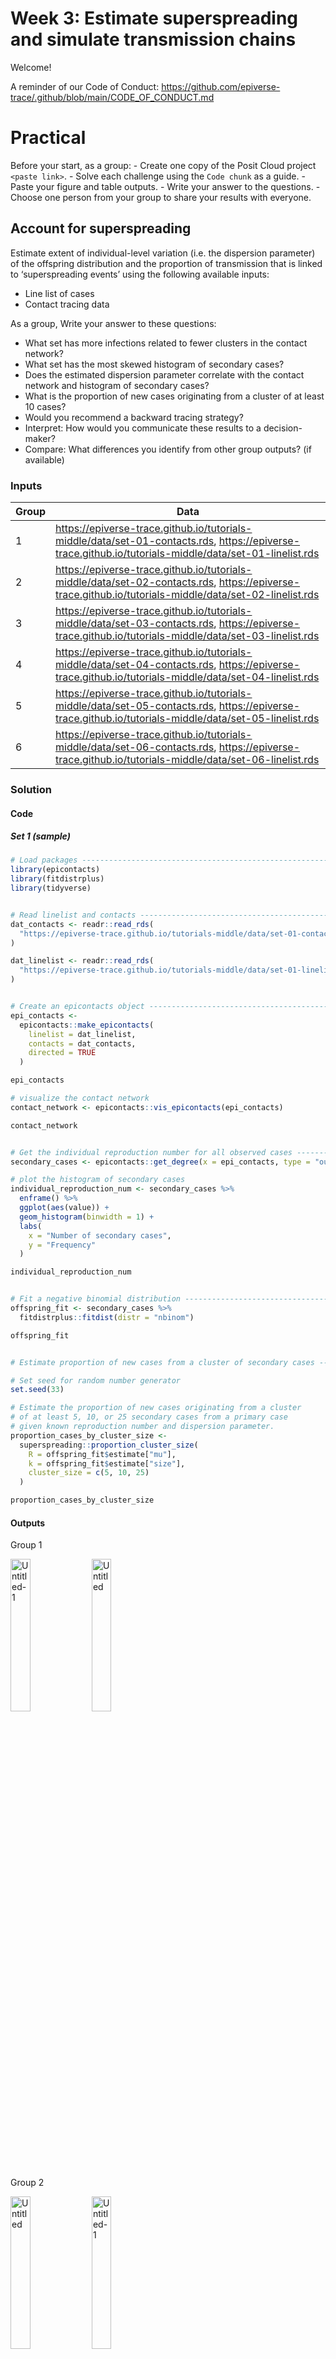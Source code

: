 # Week 3: Estimate superspreading and simulate transmission chains

<!-- visible for instructors only -->
<!-- practical-week.md is generated from practical-week.qmd. Please edit that file -->
<!-- commit .md and .qmd files together -->

Welcome!

A reminder of our Code of Conduct:
<https://github.com/epiverse-trace/.github/blob/main/CODE_OF_CONDUCT.md>

# Practical

<!-- visible for learners and instructors at practical -->

Before your start, as a group: - Create one copy of the Posit Cloud
project `<paste link>`. - Solve each challenge using the `Code chunk` as
a guide. - Paste your figure and table outputs. - Write your answer to
the questions. - Choose one person from your group to share your results
with everyone.

## Account for superspreading

Estimate extent of individual-level variation (i.e. the dispersion
parameter) of the offspring distribution and the proportion of
transmission that is linked to ‘superspreading events’ using the
following available inputs:

- Line list of cases
- Contact tracing data

As a group, Write your answer to these questions:

- What set has more infections related to fewer clusters in the contact
  network?
- What set has the most skewed histogram of secondary cases?
- Does the estimated dispersion parameter correlate with the contact
  network and histogram of secondary cases?
- What is the proportion of new cases originating from a cluster of at
  least 10 cases?
- Would you recommend a backward tracing strategy?
- Interpret: How would you communicate these results to a
  decision-maker?
- Compare: What differences you identify from other group outputs? (if
  available)

### Inputs

| Group | Data                                                                                                                                                       |
|-------|------------------------------------------------------------------------------------------------------------------------------------------------------------|
| 1     | <https://epiverse-trace.github.io/tutorials-middle/data/set-01-contacts.rds>, <https://epiverse-trace.github.io/tutorials-middle/data/set-01-linelist.rds> |
| 2     | <https://epiverse-trace.github.io/tutorials-middle/data/set-02-contacts.rds>, <https://epiverse-trace.github.io/tutorials-middle/data/set-02-linelist.rds> |
| 3     | <https://epiverse-trace.github.io/tutorials-middle/data/set-03-contacts.rds>, <https://epiverse-trace.github.io/tutorials-middle/data/set-03-linelist.rds> |
| 4     | <https://epiverse-trace.github.io/tutorials-middle/data/set-04-contacts.rds>, <https://epiverse-trace.github.io/tutorials-middle/data/set-04-linelist.rds> |
| 5     | <https://epiverse-trace.github.io/tutorials-middle/data/set-05-contacts.rds>, <https://epiverse-trace.github.io/tutorials-middle/data/set-05-linelist.rds> |
| 6     | <https://epiverse-trace.github.io/tutorials-middle/data/set-06-contacts.rds>, <https://epiverse-trace.github.io/tutorials-middle/data/set-06-linelist.rds> |

### Solution

<!-- visible for instructors and learners after practical (solutions) -->

#### Code

##### Set 1 (sample)

``` r
# Load packages -----------------------------------------------------------
library(epicontacts)
library(fitdistrplus)
library(tidyverse)


# Read linelist and contacts ----------------------------------------------
dat_contacts <- readr::read_rds(
  "https://epiverse-trace.github.io/tutorials-middle/data/set-01-contacts.rds"
)

dat_linelist <- readr::read_rds(
  "https://epiverse-trace.github.io/tutorials-middle/data/set-01-linelist.rds"
)


# Create an epicontacts object -------------------------------------------
epi_contacts <-
  epicontacts::make_epicontacts(
    linelist = dat_linelist,
    contacts = dat_contacts,
    directed = TRUE
  )

epi_contacts

# visualize the contact network
contact_network <- epicontacts::vis_epicontacts(epi_contacts)

contact_network


# Get the individual reproduction number for all observed cases --------
secondary_cases <- epicontacts::get_degree(x = epi_contacts, type = "out")

# plot the histogram of secondary cases
individual_reproduction_num <- secondary_cases %>%
  enframe() %>% 
  ggplot(aes(value)) +
  geom_histogram(binwidth = 1) +
  labs(
    x = "Number of secondary cases",
    y = "Frequency"
  )

individual_reproduction_num


# Fit a negative binomial distribution -----------------------------------
offspring_fit <- secondary_cases %>%
  fitdistrplus::fitdist(distr = "nbinom")

offspring_fit


# Estimate proportion of new cases from a cluster of secondary cases -----

# Set seed for random number generator
set.seed(33)

# Estimate the proportion of new cases originating from a cluster
# of at least 5, 10, or 25 secondary cases from a primary case
# given known reproduction number and dispersion parameter.
proportion_cases_by_cluster_size <-
  superspreading::proportion_cluster_size(
    R = offspring_fit$estimate["mu"],
    k = offspring_fit$estimate["size"],
    cluster_size = c(5, 10, 25)
  )

proportion_cases_by_cluster_size
```

#### Outputs

Group 1

<img src="https://hackmd.io/_uploads/H1DVLbsTyx.png" style="width:25.0%"
alt="Untitled-1" />
<img src="https://hackmd.io/_uploads/BkW48Wo6yg.png" style="width:25.0%"
alt="Untitled" />

Group 2

<img src="https://hackmd.io/_uploads/Hkhg8WspJg.png" style="width:25.0%"
alt="Untitled" />
<img src="https://hackmd.io/_uploads/HyIlUWopJx.png" style="width:25.0%"
alt="Untitled-1" />

Group 3

<img src="https://hackmd.io/_uploads/HkzkUZjpyx.png" style="width:25.0%"
alt="Untitled" />
<img src="https://hackmd.io/_uploads/SkjCBZjpJe.png" style="width:25.0%"
alt="Untitled-1" />

Group 1/2/3

``` r
#>     R    k prop_5 prop_10 prop_25
#> 1 0.8 0.01  95.1%   89.8%   75.1%
#> 2 0.8 0.10  66.7%   38.7%    7.6%
#> 3 0.8 0.50  25.1%    2.8%      0%
```

#### Interpretation

Interpretation template:

- For R = 0.8 and k = 0.01:
  - The proportion of new cases originating from a cluster of at least 5
    secondary cases from a primary case is 95%
  - The proportion of all transmission event that were part of secondary
    case clusters (i.e., from the same primary case) of at least 5 cases
    is 95%

Interpretation Helpers:

- From the contact network, set 1 has the highest frequency of
  infections related with a small proportion of clusters.
- From the histogram of secondary cases, skewness in set 1 is higher
  than set 2 and set 3.
- Set 1 has cases with the highest number of secondary cases (n = 50),
  compared with set 2 (n = ~25) and set 3 (n = 11).
- The contact networks and histograms of secondary cases correlate with
  the estimated dispersion parameters: A small proportion of clusters
  generating most of new cases produces a more skewed histogram, and a
  lowest estimate of dispersion parameter.
- About probabilty of new cases from transmission cluster of size at
  least 10 cases, and the recommending backward tracing strategy:
  - set 1: 89%, yes.
  - set 2: 38%, probably no?
  - set 3: 3%, no.

## Simulate transmission chains

Estimate the potential for large outbreaks using the following available
inputs:

- Basic reproduction number
- Dispersion parameter

As a group, Write your answer to these questions:

- Explore the data frame output of the `Simulation ID`: What is the
  relationship between the following columns `chain`, `infector`,
  `infectee`, `generation`, `time`, `simulation_id`?
- Among simulated outbreaks:
  - How many chains reached a 100 case threshold?
  - What is the maximum size of chain?
  - What is the maximum length of chain?
- Interpret: How would you communicate these results to a
  decision-maker?
- Compare: What differences you identify from other group outputs? (if
  available)

### Inputs

| Group | Parameters        | Simulation ID |
|-------|-------------------|---------------|
| 1     | R = 0.8, k = 0.01 | 683           |
| 2     | R = 0.8, k = 0.1  | 664           |
| 3     | R = 0.8, k = 0.5  | 256           |
| 4     | R = 1.5, k = 0.01 | 129           |
| 5     | R = 1.5, k = 0.1  | 301           |
| 6     | R = 1.5, k = 0.5  | 227           |

### Solution

<!-- visible for instructors and learners after practical (solutions) -->

#### Code

##### Set 1 (sample)

``` r
# Load packages -----------------------------------------------------------
library(epiparameter)
library(epichains)
library(tidyverse)


# Set input parameters ---------------------------------------------------
known_basic_reproduction_number <- 0.8
known_dispersion <- 0.01
simulation_to_explore <- 683


# Set iteration parameters -----------------------------------------------

# Number of simulation runs
number_chains <- 1000

# Number of initial cases
initial_cases <- 1

# Create generation time as <epiparameter> object
generation_time <- epiparameter::epiparameter(
  disease = "disease x",
  epi_name = "generation time",
  prob_distribution = "gamma",
  summary_stats = list(mean = 3, sd = 1)
)


# Simulate multiple chains -----------------------------------------------
# run all this section together

# Set seed for random number generator
set.seed(33)

simulated_chains_map <-
  # iterate one function across multiple numbers (simulation IDs)
  map(
    # vector of numbers (simulation IDs)
    .x = seq_len(number_chains),
    # function to iterate to each simulation ID number
    .f = function(sim) {
      simulate_chains(
        # simulation controls
        n_chains = initial_cases,
        statistic = "size",
        stat_threshold = 500,
        # offspring
        offspring_dist = rnbinom,
        mu = known_basic_reproduction_number,
        size = known_dispersion,
        # generation
        generation_time = function(x) generate(x = generation_time, times = x)
      ) %>%
        # creates a column with the simulation ID number
        mutate(simulation_id = sim)
    }
  ) %>%
  # combine list outputs (for each simulation ID) into a single data frame
  list_rbind()

simulated_chains_map


# Explore suggested chain ------------------------------------------------
simulated_chains_map %>%
  # use data.frame output from <epichains> object
  as_tibble() %>% 
  filter(simulation_id == simulation_to_explore) %>% 
  print(n=Inf)


# visualize ---------------------------------------------------------------

# daily aggregate of cases
simulated_chains_day <- simulated_chains_map %>%
  # use data.frame output from <epichains> object
  as_tibble() %>%
  # transform simulation ID column to factor (categorical variable)
  mutate(simulation_id = as_factor(simulation_id)) %>%
  # get the round number (day) of infection times
  mutate(day = ceiling(time)) %>%
  # count the daily number of cases in each simulation (simulation ID)
  count(simulation_id, day, name = "cases") %>%
  # calculate the cumulative number of cases for each simulation (simulation ID)
  group_by(simulation_id) %>%
  mutate(cases_cumsum = cumsum(cases)) %>%
  ungroup()

# Visualize transmission chains by cumulative cases
ggplot() +
  # create grouped chain trajectories
  geom_line(
    data = simulated_chains_day,
    mapping = aes(
      x = day,
      y = cases_cumsum,
      group = simulation_id
    ),
    color = "black",
    alpha = 0.25,
    show.legend = FALSE
  ) +
  # define a 100-case threshold
  geom_hline(aes(yintercept = 100), lty = 2) +
  labs(
    x = "Day",
    y = "Cumulative cases"
  )
```

#### Outputs

Group 1

<img src="https://hackmd.io/_uploads/H1DVLbsTyx.png" style="width:25.0%"
alt="Untitled-1" />
<img src="https://hackmd.io/_uploads/BkW48Wo6yg.png" style="width:25.0%"
alt="Untitled" />
<img src="https://hackmd.io/_uploads/Sy2QUZiTJl.png" style="width:25.0%"
alt="Untitled-1" />

Group 2

<img src="https://hackmd.io/_uploads/Hkhg8WspJg.png" style="width:25.0%"
alt="Untitled" />
<img src="https://hackmd.io/_uploads/HyIlUWopJx.png" style="width:25.0%"
alt="Untitled-1" />
<img src="https://hackmd.io/_uploads/SkRyUWjp1x.png" style="width:25.0%"
alt="Untitled" />

Group 3

<img src="https://hackmd.io/_uploads/HkzkUZjpyx.png" style="width:25.0%"
alt="Untitled" />
<img src="https://hackmd.io/_uploads/SkjCBZjpJe.png" style="width:25.0%"
alt="Untitled-1" />
<img src="https://hackmd.io/_uploads/BkfABZopye.png" style="width:25.0%"
alt="Untitled" />

Sample

``` r
# infector-infectee data frame 
simulated_chains_map %>%
  dplyr::filter(simulation_id == 806) %>%
  dplyr::as_tibble()
```

    # A tibble: 9 × 6
      chain infector infectee generation  time simulation_id
      <int>    <dbl>    <dbl>      <int> <dbl>         <int>
    1     1       NA        1          1   0             806
    2     1        1        2          2  16.4           806
    3     1        1        3          2  11.8           806
    4     1        1        4          2  10.8           806
    5     1        1        5          2  11.4           806
    6     1        1        6          2  10.2           806
    7     1        2        7          3  26.0           806
    8     1        2        8          3  29.8           806
    9     1        2        9          3  26.6           806

#### Interpretation

Interpretation template:

- Simulation `806` have `1` chain with `3` known infectors (`NA`, 1, 2),
  and `3` generations.
- In the generation 0, subject `NA` infected subject 1.
- In the generation 1, subject 1 infected subjects 2, 3, 4, 5, 6. These
  infections occurred between day 10 and 16 after the “case zero”.
- In the generation 2, subject 2 infected subjects 7, 8, 9. These
  infections occurred between day 26 and 29 after the “case zero”.

Interpretation Helpers:

- Group 1:
  - 1 chain above 100
  - size of chain ~130
  - length of chain ~20 days
- Group 2:
  - 6 chains above 100
  - size of chain of 500
  - length of chain ~50 days
- Group 3:
  - 2 chains above 100
  - size of chain of 150
  - length of chain ~60 days

# end
